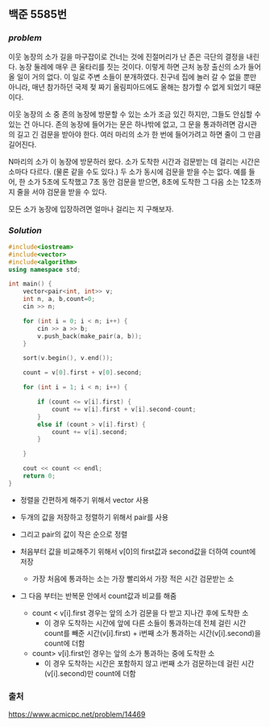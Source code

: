 ## 백준 5585번

### ***problem***
이웃 농장의 소가 길을 마구잡이로 건너는 것에 진절머리가 난 존은 극단의 결정을 내린다. 농장 둘레에 매우 큰 울타리를 짓는 것이다. 이렇게 하면 근처 농장 출신의 소가 들어올 일이 거의 없다. 이 일로 주변 소들이 분개하였다. 친구네 집에 놀러 갈 수 없을 뿐만 아니라, 매년 참가하던 국제 젖 짜기 올림피아드에도 올해는 참가할 수 없게 되었기 때문이다.

이웃 농장의 소 중 존의 농장에 방문할 수 있는 소가 조금 있긴 하지만, 그들도 안심할 수 있는 건 아니다. 존의 농장에 들어가는 문은 하나밖에 없고, 그 문을 통과하려면 감시관의 길고 긴 검문을 받아야 한다. 여러 마리의 소가 한 번에 들어가려고 하면 줄이 그 만큼 길어진다.

N마리의 소가 이 농장에 방문하러 왔다. 소가 도착한 시간과 검문받는 데 걸리는 시간은 소마다 다르다. (물론 같을 수도 있다.) 두 소가 동시에 검문을 받을 수는 없다. 예를 들어, 한 소가 5초에 도착했고 7초 동안 검문을 받으면, 8초에 도착한 그 다음 소는 12초까지 줄을 서야 검문을 받을 수 있다.

모든 소가 농장에 입장하려면 얼마나 걸리는 지 구해보자.


### ***Solution***

```c++
#include<iostream>
#include<vector>
#include<algorithm>
using namespace std;

int main() {
	vector<pair<int, int>> v;
	int n, a, b,count=0;
	cin >> n;

	for (int i = 0; i < n; i++) {
		cin >> a >> b;
		v.push_back(make_pair(a, b));
	}

	sort(v.begin(), v.end());

	count = v[0].first + v[0].second;

	for (int i = 1; i < n; i++) {

		if (count <= v[i].first) {
			count += v[i].first + v[i].second-count;
		}
		else if (count > v[i].first) {
			count += v[i].second;
		}

	}

	cout << count << endl;
	return 0;
}
```

- 정렬을 간편하게 해주기 위해서 vector 사용

- 두개의 값을 저장하고 정렬하기 위해서 pair를 사용

- 그리고 pair의 값이 작은 순으로 정렬

- 처음부터 값을 비교해주기 위해서 v[0]의 first값과 second값을 더하여 count에 저장
    - 가장 처음에 통과하는 소는 가장 빨리와서 가장 적은 시간 검문받는 소
- 그 다음 부터는 반복문 안에서 count값과 비교를 해줌
    - count < v[i].first 경우는 앞의 소가 검문을 다 받고 지나간 후에 도착한 소
        - 이 경우 도착하는 시간에  앞에 다른 소들이 통과하는데 전체 걸린 시간 count를 빼준 시간(v[i].first) + i번째 소가 통과하는 시간(v[i].second)을 count에 더함
    - count> v[i].first인 경우는 앞의 소가 통과하는 중에 도착한 소
        - 이 경우 도착하는 시간은 포함하지 않고 i번째 소가 검문하는데 걸린 시간(v[i].second)만 count에 더함 

### 출처
https://www.acmicpc.net/problem/14469